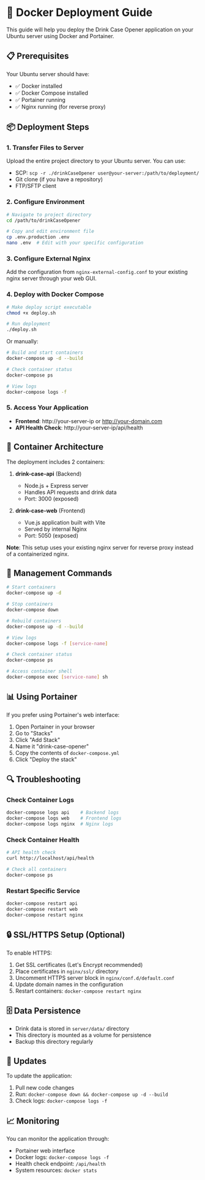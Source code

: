 # 🚀 Docker Deployment Guide

This guide will help you deploy the Drink Case Opener application on your Ubuntu server using Docker and Portainer.

## 📋 Prerequisites

Your Ubuntu server should have:
- ✅ Docker installed
- ✅ Docker Compose installed  
- ✅ Portainer running
- ✅ Nginx running (for reverse proxy)

## 📦 Deployment Steps

### 1. Transfer Files to Server

Upload the entire project directory to your Ubuntu server. You can use:
- SCP: `scp -r ./drinkCaseOpener user@your-server:/path/to/deployment/`
- Git clone (if you have a repository)
- FTP/SFTP client

### 2. Configure Environment

```bash
# Navigate to project directory
cd /path/to/drinkCaseOpener

# Copy and edit environment file
cp .env.production .env
nano .env  # Edit with your specific configuration
```

### 3. Configure External Nginx

Add the configuration from `nginx-external-config.conf` to your existing nginx server through your web GUI.

### 4. Deploy with Docker Compose

```bash
# Make deploy script executable
chmod +x deploy.sh

# Run deployment
./deploy.sh
```

Or manually:
```bash
# Build and start containers
docker-compose up -d --build

# Check container status
docker-compose ps

# View logs
docker-compose logs -f
```

### 5. Access Your Application

- **Frontend**: http://your-server-ip or http://your-domain.com
- **API Health Check**: http://your-server-ip/api/health

## 🐳 Container Architecture

The deployment includes 2 containers:

1. **drink-case-api** (Backend)
   - Node.js + Express server
   - Handles API requests and drink data
   - Port: 3000 (exposed)

2. **drink-case-web** (Frontend)
   - Vue.js application built with Vite
   - Served by internal Nginx
   - Port: 5050 (exposed)

**Note**: This setup uses your existing nginx server for reverse proxy instead of a containerized nginx.

## 🔧 Management Commands

```bash
# Start containers
docker-compose up -d

# Stop containers
docker-compose down

# Rebuild containers
docker-compose up -d --build

# View logs
docker-compose logs -f [service-name]

# Check container status
docker-compose ps

# Access container shell
docker-compose exec [service-name] sh
```

## 📊 Using Portainer

If you prefer using Portainer's web interface:

1. Open Portainer in your browser
2. Go to "Stacks"
3. Click "Add Stack"
4. Name it "drink-case-opener"
5. Copy the contents of `docker-compose.yml`
6. Click "Deploy the stack"

## 🔍 Troubleshooting

### Check Container Logs
```bash
docker-compose logs api    # Backend logs
docker-compose logs web    # Frontend logs  
docker-compose logs nginx  # Nginx logs
```

### Check Container Health
```bash
# API health check
curl http://localhost/api/health

# Check all containers
docker-compose ps
```

### Restart Specific Service
```bash
docker-compose restart api
docker-compose restart web
docker-compose restart nginx
```

## 🔒 SSL/HTTPS Setup (Optional)

To enable HTTPS:

1. Get SSL certificates (Let's Encrypt recommended)
2. Place certificates in `nginx/ssl/` directory
3. Uncomment HTTPS server block in `nginx/conf.d/default.conf`
4. Update domain names in the configuration
5. Restart containers: `docker-compose restart nginx`

## 🗄️ Data Persistence

- Drink data is stored in `server/data/` directory
- This directory is mounted as a volume for persistence
- Backup this directory regularly

## 🔄 Updates

To update the application:

1. Pull new code changes
2. Run: `docker-compose down && docker-compose up -d --build`
3. Check logs: `docker-compose logs -f`

## 📈 Monitoring

You can monitor the application through:
- Portainer web interface
- Docker logs: `docker-compose logs -f`
- Health check endpoint: `/api/health`
- System resources: `docker stats`
